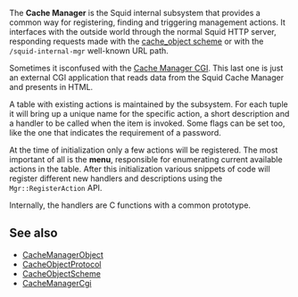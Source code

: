 The **Cache Manager** is the Squid internal subsystem that provides a
common way for registering, finding and triggering management actions.
It interfaces with the outside world through the normal Squid HTTP
server, responding requests made with the
[cache_object scheme](/CacheObjectScheme#)
or with the `/squid-internal-mgr` well-known URL path.

Sometimes it isconfused with the [Cache Manager CGI](/CacheManagerCgi#).
This last one is just an external CGI application that reads data from
the Squid Cache Manager and presents in HTML.

A table with existing actions is maintained by the subsystem. For each
tuple it will bring up a unique name for the specific action, a short
description and a handler to be called when the item is invoked. Some
flags can be set too, like the one that indicates the requirement of a
password.

At the time of initialization only a few actions will be registered. The
most important of all is the **menu**, responsible for enumerating
current available actions in the table. After this initialization
various snippets of code will register different new handlers and
descriptions using the `Mgr::RegisterAction` API.

Internally, the handlers are C functions with a common prototype.

## See also
  - [CacheManagerObject](/CacheManagerObject#)
  - [CacheObjectProtocol](/CacheObjectProtocol#)
  - [CacheObjectScheme](/CacheObjectScheme#)
  - [CacheManagerCgi](/CacheManagerCgi#)